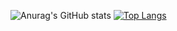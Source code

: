<!--- - 👋 Hi, I’m @13MrBlackCat13
- 👀 I’m interested in programming&
- 🌱 I’m currently learning js.
- 💞️ I’m looking to collaborate on glitch.
- 📫 How to reach me ...--->

![Anurag's GitHub stats](https://github-readme-stats.vercel.app/api?username=13MrBlackCat13&show_icons=true&theme=dark)
[![Top Langs](https://github-readme-stats.vercel.app/api/top-langs/?username=13MrBlackCat13&langs_count=8)](https://github.com/anuraghazra/github-readme-stats)


<!---
13MrBlackCat13/13MrBlackCat13 is a ✨ special ✨ repository because its `README.md` (this file) appears on your GitHub profile.
You can click the Preview link to take a look at your changes.
--->
